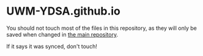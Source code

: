# UWM-YDSA.github.io

You should not touch most of the files in this repository, as they will only be saved when changed in [the main repository](https://github.com/MKEYDSA/MKEYDSA.github.io).

If it says it was synced, don't touch!
